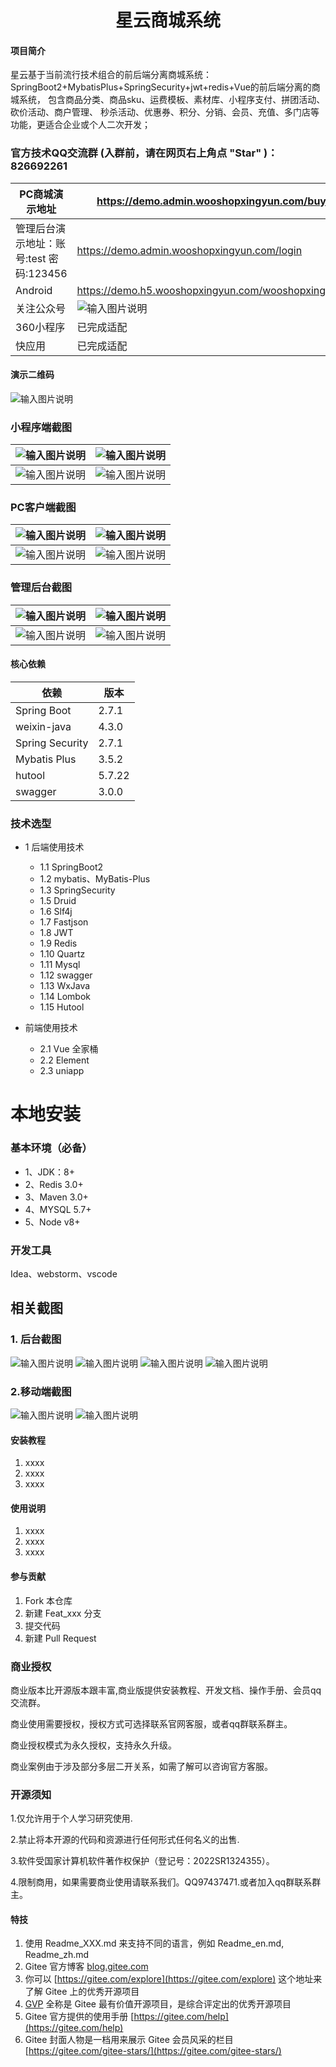 <h1 style="text-align: center">星云商城系统</h1>

#### 项目简介
星云基于当前流行技术组合的前后端分离商城系统： SpringBoot2+MybatisPlus+SpringSecurity+jwt+redis+Vue的前后端分离的商城系统， 包含商品分类、商品sku、运费模板、素材库、小程序支付、拼团活动、砍价活动、商户管理、 秒杀活动、优惠券、积分、分销、会员、充值、多门店等功能，更适合企业或个人二次开发；


### 官方技术QQ交流群 (入群前，请在网页右上角点 "Star" )：826692261
|  PC商城演示地址 |  https://demo.admin.wooshopxingyun.com/buyerHome |
|---|---|
| 管理后台演示地址：账号:test 密码:123456    |  https://demo.admin.wooshopxingyun.com/login |
| Android  |  https://demo.h5.wooshopxingyun.com/wooshopxingyun_anz.apk |
| 关注公众号  | ![输入图片说明](https://demo.h5.wooshopxingyun.com/kaiyun/qrcode_for_gh_34624ccb5486_258.jpg) |
| 360小程序  | 已完成适配  |
| 快应用  | 已完成适配  |
#### 演示二维码
 ![输入图片说明](https://demo.h5.wooshopxingyun.com/kaiyun/yanshicode.png)

### 小程序端截图

| ![输入图片说明](https://demo.h5.wooshopxingyun.com/kaiyun/yidon-1.png "在这里输入图片标题") | ![输入图片说明](https://demo.h5.wooshopxingyun.com/kaiyun/yidon-2.png "在这里输入图片标题") |
| ------------------------------------------------------------------------------------------------------------------- | ------------------------------------------------------------------------------------------------------------------- |
| ![输入图片说明](https://demo.h5.wooshopxingyun.com/kaiyun/yidon-3.png "在这里输入图片标题")                     | ![输入图片说明](https://demo.h5.wooshopxingyun.com/kaiyun/yidon-4.png "在这里输入图片标题")                     |

### PC客户端截图

| ![输入图片说明](https://demo.h5.wooshopxingyun.com/kaiyun/pc1.png "在这里输入图片标题") | ![输入图片说明](https://demo.h5.wooshopxingyun.com/kaiyun/pc2.png "在这里输入图片标题") |
| ------------------------------------------------------------------------------------------------------------------- | ------------------------------------------------------------------------------------------------------------------- |
| ![输入图片说明](https://demo.h5.wooshopxingyun.com/kaiyun/pc3.png "在这里输入图片标题")                     | ![输入图片说明](https://demo.h5.wooshopxingyun.com/kaiyun/pc4.png "在这里输入图片标题")                     |

### 管理后台截图

| ![输入图片说明](https://demo.h5.wooshopxingyun.com/kaiyun/admin1.png "在这里输入图片标题") | ![输入图片说明](https://demo.h5.wooshopxingyun.com/kaiyun/admin2.png "在这里输入图片标题") |
| ------------------------------------------------------------------------------------------------------------------- | ------------------------------------------------------------------------------------------------------------------- |
| ![输入图片说明](https://demo.h5.wooshopxingyun.com/kaiyun/admin3.png "在这里输入图片标题")                     | ![输入图片说明](https://demo.h5.wooshopxingyun.com/kaiyun/admin4.png "在这里输入图片标题")                     |



#### 核心依赖

| 依赖              | 版本     |
|-----------------|--------|
| Spring Boot     | 2.7.1  |
| weixin-java     | 4.3.0  |
| Spring Security | 2.7.1  |
| Mybatis Plus    | 3.5.2  |
| hutool          | 5.7.22 |
| swagger         | 3.0.0  |

### 技术选型
* 1 后端使用技术
    * 1.1 SpringBoot2
    * 1.2 mybatis、MyBatis-Plus
    * 1.3 SpringSecurity
    * 1.5 Druid
    * 1.6 Slf4j
    * 1.7 Fastjson
    * 1.8 JWT
    * 1.9 Redis
    * 1.10 Quartz
    * 1.11 Mysql
    * 1.12 swagger
    * 1.13 WxJava
    * 1.14 Lombok
    * 1.15 Hutool
        
* 前端使用技术
    * 2.1 Vue 全家桶
    * 2.2 Element
    * 2.3 uniapp



# 本地安装
### 基本环境（必备）
- 1、JDK：8+
- 2、Redis 3.0+
- 3、Maven 3.0+
- 4、MYSQL 5.7+
- 5、Node v8+
### 开发工具
Idea、webstorm、vscode



## 相关截图

### 1. 后台截图
![输入图片说明](https://demo.h5.wooshopxingyun.com/kaiyun/%E5%BE%AE%E4%BF%A1%E6%88%AA%E5%9B%BE_20220716205731.png)
![输入图片说明](https://demo.h5.wooshopxingyun.com/kaiyun/%E5%BE%AE%E4%BF%A1%E6%88%AA%E5%9B%BE_20220716205758.png)
![输入图片说明](https://demo.h5.wooshopxingyun.com/kaiyun/%E5%BE%AE%E4%BF%A1%E6%88%AA%E5%9B%BE_20220716205812.png)
![输入图片说明](https://demo.h5.wooshopxingyun.com/kaiyun/%E5%BE%AE%E4%BF%A1%E6%88%AA%E5%9B%BE_20220716205828.png)
### 2.移动端截图
![输入图片说明](https://demo.h5.wooshopxingyun.com/kaiyun/%E6%9C%AA%E6%A0%87%E9%A2%98-1.png)
![输入图片说明](https://demo.h5.wooshopxingyun.com/kaiyun/%E6%9C%AA%E6%A0%87%E9%A2%98-2.png)

#### 安装教程

1.  xxxx
2.  xxxx
3.  xxxx

#### 使用说明

1.  xxxx
2.  xxxx
3.  xxxx

#### 参与贡献

1.  Fork 本仓库
2.  新建 Feat_xxx 分支
3.  提交代码
4.  新建 Pull Request


### 商业授权
商业版本比开源版本跟丰富,商业版提供安装教程、开发文档、操作手册、会员qq交流群。

商业使用需要授权，授权方式可选择联系官网客服，或者qq群联系群主。

商业授权模式为永久授权，支持永久升级。

商业案例由于涉及部分多层二开关系，如需了解可以咨询官方客服。

### 开源须知
1.仅允许用于个人学习研究使用.

2.禁止将本开源的代码和资源进行任何形式任何名义的出售.

3.软件受国家计算机软件著作权保护（登记号：2022SR1324355）。

4.限制商用，如果需要商业使用请联系我们。QQ97437471.或者加入qq群联系群主。

#### 特技

1.  使用 Readme\_XXX.md 来支持不同的语言，例如 Readme\_en.md, Readme\_zh.md
2.  Gitee 官方博客 [blog.gitee.com](https://blog.gitee.com)
3.  你可以 [https://gitee.com/explore](https://gitee.com/explore) 这个地址来了解 Gitee 上的优秀开源项目
4.  [GVP](https://gitee.com/gvp) 全称是 Gitee 最有价值开源项目，是综合评定出的优秀开源项目
5.  Gitee 官方提供的使用手册 [https://gitee.com/help](https://gitee.com/help)
6.  Gitee 封面人物是一档用来展示 Gitee 会员风采的栏目 [https://gitee.com/gitee-stars/](https://gitee.com/gitee-stars/)
